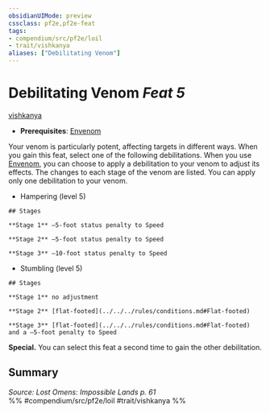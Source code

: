 ```yaml
---
obsidianUIMode: preview
cssclass: pf2e,pf2e-feat
tags:
- compendium/src/pf2e/loil
- trait/vishkanya
aliases: ["Debilitating Venom"]
---
```

# Debilitating Venom  *Feat 5*  
[vishkanya](../../rules/traits/vishkanya-loil.md)  

- **Prerequisites**: [Envenom](../../rules/actions/envenom-loil.md)

Your venom is particularly potent, affecting targets in different ways. When you gain this feat, select one of the following debilitations. When you use [Envenom](../../rules/actions/envenom-loil.md), you can choose to apply a debilitation to your venom to adjust its effects. The changes to each stage of the venom are listed. You can apply only one debilitation to your venom.

- Hampering (level 5)

```ad-inline-affliction
## Stages

**Stage 1** –5-foot status penalty to Speed

**Stage 2** –5-foot status penalty to Speed

**Stage 3** –10-foot status penalty to Speed
```

- Stumbling (level 5)

```ad-inline-affliction
## Stages

**Stage 1** no adjustment

**Stage 2** [flat-footed](../../../rules/conditions.md#Flat-footed)

**Stage 3** [flat-footed](../../../rules/conditions.md#Flat-footed) and a –5-foot penalty to Speed
```

**Special.** You can select this feat a second time to gain the other debilitation.

## Summary

*Source: Lost Omens: Impossible Lands p. 61*  
%% #compendium/src/pf2e/loil #trait/vishkanya %%
